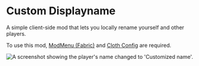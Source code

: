 # Custom Displayname

A simple client-side mod that lets you locally rename yourself and other players.

To use this mod, [ModMenu (Fabric)](https://modrinth.com/mod/modmenu) and [Cloth Config](https://modrinth.com/mod/cloth-config) are required.

![A screenshot showing the player's name changed to 'Customized name'.](https://cdn.modrinth.com/data/cached_images/52003c86a32524e87a07d5b0058560b65911d244_0.webp)
